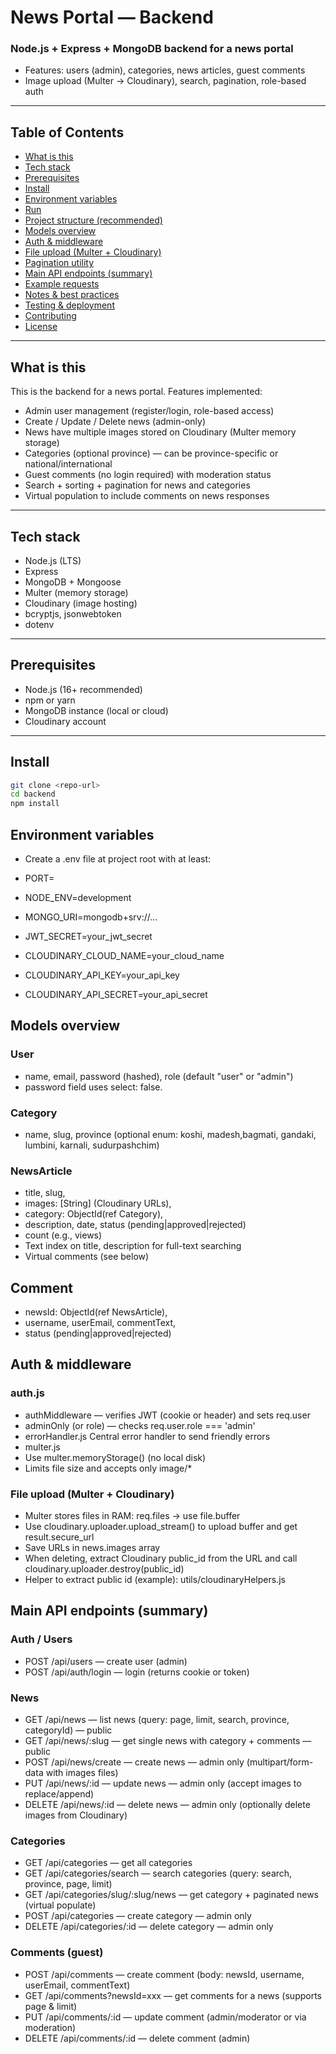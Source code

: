 # News Portal — Backend

### Node.js + Express + MongoDB backend for a news portal
- Features: users (admin), categories, news articles, guest comments
- Image upload (Multer → Cloudinary), search, pagination, role-based auth

---

## Table of Contents

- [What is this](#what-is-this)
- [Tech stack](#tech-stack)
- [Prerequisites](#prerequisites)
- [Install](#install)
- [Environment variables](#environment-variables)
- [Run](#run)
- [Project structure (recommended)](#project-structure-recommended)
- [Models overview](#models-overview)
- [Auth & middleware](#auth--middleware)
- [File upload (Multer + Cloudinary)](#file-upload-multer--cloudinary)
- [Pagination utility](#pagination-utility)
- [Main API endpoints (summary)](#main-api-endpoints-summary)
- [Example requests](#example-requests)
- [Notes & best practices](#notes--best-practices)
- [Testing & deployment](#testing--deployment)
- [Contributing](#contributing)
- [License](#license)

---

## What is this

This is the backend for a news portal. Features implemented:

- Admin user management (register/login, role-based access)
- Create / Update / Delete news (admin-only)
- News have multiple images stored on Cloudinary (Multer memory storage)
- Categories (optional province) — can be province-specific or national/international
- Guest comments (no login required) with moderation status
- Search + sorting + pagination for news and categories
- Virtual population to include comments on news responses

---

## Tech stack

- Node.js (LTS)
- Express
- MongoDB + Mongoose
- Multer (memory storage)
- Cloudinary (image hosting)
- bcryptjs, jsonwebtoken
- dotenv

---

## Prerequisites

- Node.js (16+ recommended)
- npm or yarn
- MongoDB instance (local or cloud)
- Cloudinary account

---

## Install

```bash
git clone <repo-url>
cd backend
npm install
```

## Environment variables

- Create a .env file at project root with at least:
- PORT=
- NODE_ENV=development
- MONGO_URI=mongodb+srv://...    
- JWT_SECRET=your_jwt_secret

- CLOUDINARY_CLOUD_NAME=your_cloud_name
- CLOUDINARY_API_KEY=your_api_key
- CLOUDINARY_API_SECRET=your_api_secret


## Models overview

### User
- name, email, password (hashed), role (default "user" or "admin")
- password field uses select: false.

### Category
- name, slug, province (optional enum: koshi, madesh,bagmati, gandaki, lumbini, karnali, sudurpashchim)

### NewsArticle
- title, slug, 
- images: [String] (Cloudinary URLs),
- category: ObjectId(ref Category),
- description, date, status (pending|approved|rejected) 
- count (e.g., views)
- Text index on title, description for full-text searching 
- Virtual comments (see below)

## Comment
- newsId: ObjectId(ref NewsArticle),
- username, userEmail, commentText,
- status (pending|approved|rejected)

## Auth & middleware

### auth.js
- authMiddleware — verifies JWT (cookie or header) and sets req.user
- adminOnly (or role) — checks req.user.role === 'admin'
- errorHandler.js
 Central error handler to send friendly errors
- multer.js
- Use multer.memoryStorage() (no local disk)
- Limits file size and accepts only image/*
### File upload (Multer + Cloudinary)
- Multer stores files in RAM: req.files → use file.buffer
- Use cloudinary.uploader.upload_stream() to upload buffer and get result.secure_url
- Save URLs in news.images array
- When deleting, extract Cloudinary public_id from the URL and call cloudinary.uploader.destroy(public_id)
- Helper to extract public id (example): utils/cloudinaryHelpers.js


## Main API endpoints (summary)
### Auth / Users
- POST /api/users — create user (admin)
- POST /api/auth/login — login (returns cookie or token)

### News
- GET /api/news — list news (query: page, limit, search, province, categoryId) — public
- GET /api/news/:slug — get single news with category + comments — public
- POST /api/news/create — create news — admin only (multipart/form-data with images files)
- PUT /api/news/:id — update news — admin only (accept images to replace/append)
- DELETE /api/news/:id — delete news — admin only (optionally delete images from Cloudinary)

### Categories
- GET /api/categories — get all categories
- GET /api/categories/search — search categories (query: search, province, page, limit)
- GET /api/categories/slug/:slug/news — get category + paginated news (virtual populate)
- POST /api/categories — create category — admin only
- DELETE /api/categories/:id — delete category — admin only

### Comments (guest)
- POST /api/comments — create comment (body: newsId, username, userEmail, commentText)
- GET /api/comments?newsId=xxx — get comments for a news (supports page & limit)
- PUT /api/comments/:id — update comment (admin/moderator or via moderation)
- DELETE /api/comments/:id — delete comment (admin)